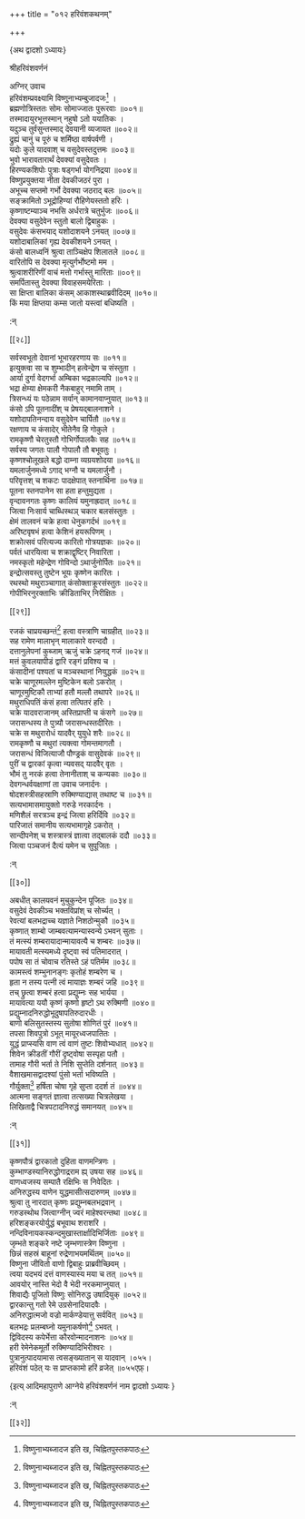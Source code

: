 +++
title = "०१२ हरिवंशकथनम्"

+++

\{अथ द्वादशो ऽध्यायः\}

श्रीहरिवंशवर्णनं

अग्निर् उवाच  
हरिवंशम्प्रवक्ष्यामि विष्णुनाभ्यम्बुजादजः[^१]   ।  
ब्रह्मणोत्रिस्ततः सोमः सोमाज्जातः पुरूरवाः   ॥००१॥  
तस्मादायुरभूत्तस्मान् नहुषो ऽतो ययातिकः ।  
यदुञ्च तुर्वसुन्तस्माद् देवयानी व्यजायत ॥००२॥  
द्रुह्यं चानुं च पूरुं च शर्मिष्ठा वार्षपर्वणी   ।  
यदोः कुले यादवाश् च वसुदेवस्तदुत्तमः ॥००३॥  
भुवो भारावतारार्थं देवक्यां वसुदेवतः ।  
हिरण्यकशिपोः पुत्राः षड्गर्भा योगनिद्रया   ॥००४॥  
विष्णुप्रयुक्तया नीता देवकीजठरं पुरा ।  
अभूच्च सप्तमो गर्भो देवक्या जठराद् बलः ॥००५॥  
सङ्क्रामितो ऽभूद्रोहिण्यां रौहिणेयस्ततो हरिः ।  
कृष्णाष्टम्याञ्च नभसि अर्धरात्रे चतुर्भुजः   ॥००६॥  
देवक्या वसुदेवेन स्तुतो बालो द्विबाहुकः ।  
वसुदेवः कंसभयाद् यशोदाशयने ऽनयत् ॥००७॥  
यशोदाबालिकां गृह्य देवकीशयने ऽनयत् ।  
कंसो बालध्वनिं श्रुत्वा ताञ्चिक्षेप शिलातले ॥००८॥  
वारितोपि स देवक्या मृत्युर्गर्भोष्टमो मम ।  
श्रुत्वाशरीरिणीं वाचं मत्तो गर्भास्तु मारिताः   ॥००९॥  
समर्पितास्तु देवक्या विवाहसमयेरिताः ।  
सा क्षिप्ता बालिका कंसम् आकाशस्थाब्रवीदिदम्   ॥०१०॥  
किं मया क्षिप्तया कम्स जातो यस्त्वां बधिष्यति   ।  
    
:न्  
    
[^१]: विष्णुनाभ्यब्जादज इति ख, चिह्नितपुस्तकपाठः  

[[२८]]
    
सर्वस्वभूतो देवानां भूभारहरणाय सः ॥०११॥  
इत्युक्त्वा सा च शुम्भादीन् हत्वेन्द्रेण च संस्तुता ।  
आर्या दुर्गा वेदगर्भा अम्बिका भद्रकाल्यपि ॥०१२॥  
भद्रा क्षेम्या क्षेमकरी नैकबाहुर् नमामि ताम्   ।  
त्रिसन्ध्यं यः पठेन्नाम सर्वान् कामानवाप्नुयात्   ॥०१३॥  
कंसो ऽपि पूतनादींश् च प्रेषयद्बालनाशने ।  
यशोदापतिनन्दाय वसुदेवेन चार्पितौ ॥०१४॥  
रक्षणाय च कंसादेर् भीतेनैव हि गोकुले ।  
रामकृष्णौ चेरतुस्तौ गोभिर्गोपालकैः सह ॥०१५॥  
सर्वस्य जगतः पालौ गोपालौ तौ बभूवतुः ।  
कृष्णश्चोलूखले बद्धो दाम्ना व्यग्रयशोदया   ॥०१६॥  
यमलार्जुनमध्ये ऽगाद् भग्नौ च यमलार्जुनौ ।  
परिवृत्तश् च शकटः पादक्षेपात् स्तनार्थिना   ॥०१७॥  
पूतना स्तनपानेन सा हता हन्तुमुद्यता ।  
वृन्दावनगतः कृष्णः कालियं यमुनाह्रदात्   ॥०१८॥  
जित्वा निःसार्य चाब्धिस्थञ् चकार बलसंस्तुतः ।  
क्षेमं तालवनं चक्रे हत्वा धेनुकगर्दभं ॥०१९॥  
अरिष्टवृषभं हत्वा केशिनं हयरूपिणम्   ।  
शक्रोत्सवं परित्यज्य कारितो गोत्रयज्ञकः ॥०२०॥  
पर्वतं धारयित्वा च शक्राद्वृष्टिर् निवारिता ।  
नमस्कृतो महेन्द्रेण गोविन्दो ऽथार्जुनोर्पितः ॥०२१॥  
इन्द्रोत्सवस्तु तुष्टेन भूयः कृष्णेन कारितः   ।  
रथस्थो मथुराञ्चागात् कंसोक्ताक्रूरसंस्तुतः   ॥०२२॥  
गोपीभिरनुरक्ताभिः क्रीडिताभिर् निरीक्षितः ।  

[[२९]]
    
रजकं चाप्रयच्छन्तं[^१] हत्वा वस्त्राणि चाग्रहीत्   ॥०२३॥  
सह रामेण मालाभृन् मालाकारे वरन्ददौ ।  
दत्तानुलेपनां कुब्जाम् ऋजुं चक्रे ऽहनद् गजं ॥०२४॥  
मत्तं कुवलयापीडं द्वारि रङ्गं प्रविश्य च ।  
कंसादीनां पश्यतां च मञ्चस्थानां नियुद्धकं   ॥०२५॥  
चक्रे चाणूरमल्लेन मुष्टिकेन बलो ऽकरोत् ।  
चाणूरमुष्टिकौ ताभ्यां हतौ मल्लौ तथापरे   ॥०२६॥  
मथुराधिपतिं कंसं हत्वा तत्पितरं हरिः ।  
चक्रे यादवराजानम् अस्तिप्राप्ती च कंसगे ॥०२७॥  
जरासन्धस्य ते पुत्र्यौ जरासन्धस्तदीरितः ।  
चक्रे स मथुरारोधं यादवैर् युयुधे शरैः ॥०२८॥  
रामकृष्णौ च मथुरां त्यक्त्वा गोमन्तमागतौ   ।  
जरासन्धं विजित्याजौ पौण्ड्रकं वासुदेवकं ॥०२९॥  
पुरीं च द्वारकां कृत्वा न्यवसद् यादवैर् वृतः   ।  
भौमं तु नरकं हत्वा तेनानीताश् च कन्यकाः   ॥०३०॥  
देवगन्धर्वयक्षाणां ता उवाच जनार्दनः ।  
षोदशस्त्रीसहस्राणि रुक्मिण्याद्यास् तथाष्ट च   ॥०३१॥  
सत्यभामासमायुक्तो गरुडे नरकार्दनः ।  
मणिशैलं सरत्रञ्च इन्द्रं जित्वा हरिर्दिवि ॥०३२॥  
पारिजातं समानीय सत्यभामागृहे ऽकरोत् ।  
सान्दीपनेश् च शस्त्रास्त्रं ज्ञात्वा तद्बालकं ददौ   ॥०३३॥  
जित्वा पञ्चजनं दैत्यं यमेन च सुपूजितः ।  
    
:न्  
    
[^१]: रजकञ्च प्रजल्पन्तमिति ख, चिह्नितपुस्तकपाठः  

[[३०]]
    
अबधीत् कालयवनं मुचुकुन्देन पूजितः ॥०३४॥  
वसुदेवं देवकीञ्च भक्तविप्रांश् च सोर्च्यत् ।  
रेवत्यां बलभद्राच्च यज्ञाते निशठोन्मुकौ ॥०३५॥  
कृष्णात् शाम्बो जाम्बवत्यामन्यास्वन्ये ऽभवन् सुताः   ।  
तं मत्स्यं शम्बरायादान्मायावत्यै च शम्बरः   ॥०३७॥  
मायावती मत्स्यमध्ये दृष्ट्वा स्वं पतिमादरात्   ।  
पपोष सा तं चोवाच रतिस्ते ऽहं पतिर्मम ॥०३८॥  
कामस्त्वं शम्भुनानङ्गः कृतोहं शम्बरेण च   ।  
हृता न तस्य पत्नी त्वं मायाज्ञः शम्बरं जहि   ॥०३९॥  
तच् छ्रुत्वा शम्बरं हत्वा प्रद्युम्नः सह भार्यया   ।  
मायावत्या ययौ कृष्णं कृष्णो हृष्टो ऽथ रुक्मिणी   ॥०४०॥  
प्रद्युम्नादनिरुद्धोभूदुषापतिरुदारधीः ।  
बाणो बलिसुतस्तस्य सुतोषा शोणितं पुरं ॥०४१॥  
तपसा शिवपुत्रो ऽभूत् मायूरध्वजपातितः ।  
युद्धं प्राप्स्यसि वाण त्वं वाणं तुष्टः शिवोभ्यधात्   ॥०४२॥  
शिवेन क्रीडतीं गौरीं दृष्ट्वोषा सस्पृहा पतौ   ।  
तामाह गौरी भर्ता ते निशि सुप्तेति दर्शनात् ॥०४३॥  
वैशाखमासद्वादश्यां पुंसो भर्ता भविष्यति   ।  
गौर्युक्ता[^१] हर्षिता चोषा गृहे सुप्ता ददर्श तं   ॥०४४॥  
आत्मना सङ्गतं ज्ञात्वा तत्सख्या चित्रलेखया ।  
लिखिताद्वै चित्रपटादनिरुद्धं समानयत् ॥०४५॥  
    
:न्  
    
[^१]: तच् छ्रुत्वा इति ग, चिह्नितपुस्तकपाठः  

[[३१]]
    
कृष्णपौत्रं द्वारकातो दुहिता वाणमन्त्रिणः   ।  
कुम्भाण्डस्यानिरुद्धोगाद्रराम ह्य् उषया सह ॥०४६॥  
वाणध्वजस्य सम्पातै रक्षिभिः स निवेदितः ।  
अनिरुद्धस्य वाणेन युद्धमासीत्सदारुणम् ॥०४७॥  
श्रुत्वा तु नारदात् कृष्णः प्रद्युम्नबलभद्रवान्   ।  
गरुडस्थोथ जित्वाग्नीन् ज्वरं माहेश्वरन्तथा ॥०४८॥  
हरिशङ्करयोर्युद्धं बभूवाथ शराशरि ।  
नन्दिविनायकस्कन्दमुखास्तार्क्षादिभिर्जिताः ॥०४९॥  
जृम्भते शङ्करे नष्टे जृम्भणास्त्रेण विष्णुना   ।  
छिन्नं सहस्रं बाहूनां रुद्रेणाभयमर्थितम्   ॥०५०॥  
विष्णुना जीवितो वाणो द्विबाहुः प्राब्रवीच्छिवम्   ।  
त्वया यदभयं दत्तं वाणस्यास्य मया च तत् ॥०५१॥  
आवयोर् नास्ति भेदो वै भेदी नरकमाप्नुयात् ।  
शिवाद्यैः पूजितो विष्णुः सोनिरुद्ध उषादियुक्   ॥०५२॥  
द्वारकान्तु गतो रेमे उग्रसेनादियादवैः ।  
अनिरुद्धात्मजो वज्रो मार्कण्डेयात्तु सर्ववित् ॥०५३॥  
बलभद्रः प्रलम्बघ्नो यमुनाकर्षणो[^१] ऽभवत् ।  
द्विविदस्य कपेर्भेत्ता कौरवोन्मादनाशनः ॥०५४॥  
हरी रेमेनेकमूर्तो रुक्मिण्यादिभिरीश्वरः ।  
पुत्रानुत्पादयामास त्वसङ्ख्यातान् स यादवान् ।०५५।  
हरिवंशं पठेत् यः स प्राप्तकामो हरिं व्रजेत्   ॥०५५एफ़्।

\{इत्य् आदिमहापुराणे आग्नेये हरिवंशवर्णनं नाम द्वादशो ऽध्यायः  }
    
:न्  
    
[^१]: कर्षक इति ख, चिह्नितपुस्तकपाठः  

[[३२]]
    